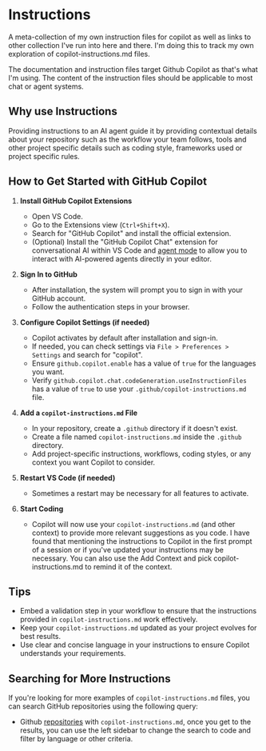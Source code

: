 # Instructions

A meta-collection of my own instruction files for copilot as well as links to
other collection I've run into here and there.  I'm doing this to track my own
exploration of copilot-instructions.md files.

The documentation and instruction files target Github Copilot as that's what I'm
using.  The content of the instruction files should be applicable to most chat
or agent systems.

## Why use Instructions

Providing instructions to an AI agent guide it by providing contextual details
about your repository such as the workflow your team follows, tools and other
project specific details such as coding style, frameworks used or project
specific rules.

## How to Get Started with GitHub Copilot

1. **Install GitHub Copilot Extensions**  
   - Open VS Code.
   - Go to the Extensions view (`Ctrl+Shift+X`).
   - Search for "GitHub Copilot" and install the official extension.
   - (Optional) Install the "GitHub Copilot Chat" extension for conversational
     AI within VS Code and [agent
     mode](https://code.visualstudio.com/blogs/2023/11/15/agents-public-preview)
     to allow you to interact with AI-powered agents directly in your editor.

2. **Sign In to GitHub**  
   - After installation, the system will prompt you to sign in with your GitHub
     account.
   - Follow the authentication steps in your browser.

3. **Configure Copilot Settings (if needed)**  
   - Copilot activates by default after installation and sign-in.
   - If needed, you can check settings via `File > Preferences > Settings` and search for "copilot".
   - Ensure `github.copilot.enable` has a value of `true` for the languages you
     want.
   - Verify `github.copilot.chat.codeGeneration.useInstructionFiles` has a value
     of `true` to use your `.github/copilot-instructions.md` file.

4. **Add a `copilot-instructions.md` File**  
   - In your repository, create a `.github` directory if it doesn't exist.
   - Create a file named `copilot-instructions.md` inside the `.github`
     directory.
   - Add project-specific instructions, workflows, coding styles, or any context
     you want Copilot to consider.

5. **Restart VS Code (if needed)**  
   - Sometimes a restart may be necessary for all features to activate.

6. **Start Coding**  
   - Copilot will now use your `copilot-instructions.md` (and other context) to
     provide more relevant suggestions as you code.  I have found that
     mentioning the instructions to Copilot in the first prompt of a session or
     if you've updated your instructions may be necessary.  You can also use the
     Add Context and pick copilot-instructions.md to remind it of the context.

## Tips

- Embed a validation step in your workflow to ensure that the instructions
  provided in `copilot-instructions.md` work effectively.
- Keep your `copilot-instructions.md` updated as your project evolves for best
  results.
- Use clear and concise language in your instructions to ensure Copilot
  understands your requirements.
  
## Searching for More Instructions

If you're looking for more examples of `copilot-instructions.md` files, you can
search GitHub repositories using the following query:

- Github [repositories](https://github.com/search?q=copilot-instructions.md)
  with `copilot-instructions.md`, once you get to the results, you can use the
  left sidebar to change the search to code and filter by language or other
  criteria.

